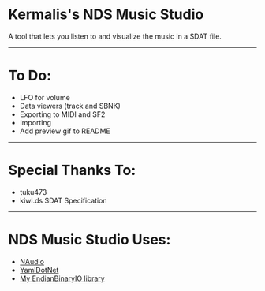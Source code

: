 # Kermalis's NDS Music Studio

A tool that lets you listen to and visualize the music in a SDAT file.

----
# To Do:
* LFO for volume
* Data viewers (track and SBNK)
* Exporting to MIDI and SF2
* Importing
* Add preview gif to README

----
# Special Thanks To:
* tuku473
* kiwi.ds SDAT Specification

----
# NDS Music Studio Uses:
* [NAudio](https://github.com/naudio/NAudio)
* [YamlDotNet](https://github.com/aaubry/YamlDotNet/wiki)
* [My EndianBinaryIO library](https://github.com/Kermalis/EndianBinaryIO)